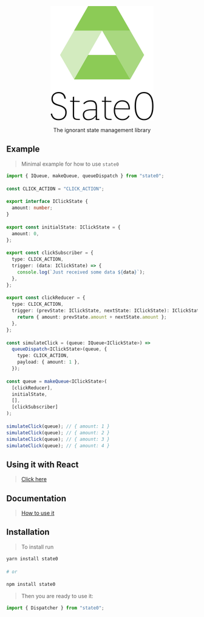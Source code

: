 <p align="center" style='text-align: center; width: 100%;'>
  <img src="./state0.png" />

</p>  
  
<p align="center" style='text-align: center; width: 100%;'>
  The ignorant state management library
</p>

## Example

> Minimal example for how to use `state0`  

```typescript
import { IQueue, makeQueue, queueDispatch } from "state0";

const CLICK_ACTION = "CLICK_ACTION";

export interface IClickState {
  amount: number;
}

export const initialState: IClickState = {
  amount: 0,
};

export const clickSubscriber = {
  type: CLICK_ACTION,
  trigger: (data: IClickState) => {
    console.log(`Just received some data ${data}`);
  },
};

export const clickReducer = {
  type: CLICK_ACTION,
  trigger: (prevState: IClickState, nextState: IClickState): IClickState => {
    return { amount: prevState.amount + nextState.amount };
  },
};

const simulateClick = (queue: IQueue<IClickState>) =>
  queueDispatch<IClickState>(queue, {
    type: CLICK_ACTION,
    payload: { amount: 1 },
  });

const queue = makeQueue<IClickState>(
  [clickReducer],
  initialState,
  [],
  [clickSubscriber]
);

simulateClick(queue); // { amount: 1 }
simulateClick(queue); // { amount: 2 }
simulateClick(queue); // { amount: 3 }
simulateClick(queue); // { amount: 4 }
```

## Using it with React

> [Click here](REACT.md)

## Documentation

> [How to use it](DOCS.md)

## Installation

> To install run

```bash
yarn install state0

# or

npm install state0
```

> Then you are ready to use it:

```typescript
import { Dispatcher } from "state0";
```
